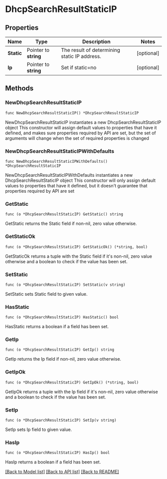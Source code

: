 # DhcpSearchResultStaticIP

## Properties

Name | Type | Description | Notes
------------ | ------------- | ------------- | -------------
**Static** | Pointer to **string** | The result of determining static IP address.  | [optional] 
**Ip** | Pointer to **string** | Set if static&#x3D;no | [optional] 

## Methods

### NewDhcpSearchResultStaticIP

`func NewDhcpSearchResultStaticIP() *DhcpSearchResultStaticIP`

NewDhcpSearchResultStaticIP instantiates a new DhcpSearchResultStaticIP object
This constructor will assign default values to properties that have it defined,
and makes sure properties required by API are set, but the set of arguments
will change when the set of required properties is changed

### NewDhcpSearchResultStaticIPWithDefaults

`func NewDhcpSearchResultStaticIPWithDefaults() *DhcpSearchResultStaticIP`

NewDhcpSearchResultStaticIPWithDefaults instantiates a new DhcpSearchResultStaticIP object
This constructor will only assign default values to properties that have it defined,
but it doesn't guarantee that properties required by API are set

### GetStatic

`func (o *DhcpSearchResultStaticIP) GetStatic() string`

GetStatic returns the Static field if non-nil, zero value otherwise.

### GetStaticOk

`func (o *DhcpSearchResultStaticIP) GetStaticOk() (*string, bool)`

GetStaticOk returns a tuple with the Static field if it's non-nil, zero value otherwise
and a boolean to check if the value has been set.

### SetStatic

`func (o *DhcpSearchResultStaticIP) SetStatic(v string)`

SetStatic sets Static field to given value.

### HasStatic

`func (o *DhcpSearchResultStaticIP) HasStatic() bool`

HasStatic returns a boolean if a field has been set.

### GetIp

`func (o *DhcpSearchResultStaticIP) GetIp() string`

GetIp returns the Ip field if non-nil, zero value otherwise.

### GetIpOk

`func (o *DhcpSearchResultStaticIP) GetIpOk() (*string, bool)`

GetIpOk returns a tuple with the Ip field if it's non-nil, zero value otherwise
and a boolean to check if the value has been set.

### SetIp

`func (o *DhcpSearchResultStaticIP) SetIp(v string)`

SetIp sets Ip field to given value.

### HasIp

`func (o *DhcpSearchResultStaticIP) HasIp() bool`

HasIp returns a boolean if a field has been set.


[[Back to Model list]](../README.md#documentation-for-models) [[Back to API list]](../README.md#documentation-for-api-endpoints) [[Back to README]](../README.md)


